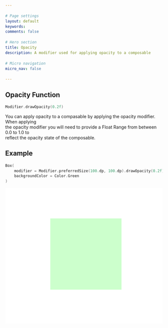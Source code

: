 ```yaml
---

# Page settings
layout: default
keywords:
comments: false

# Hero section
title: Opacity
description: A modifier used for applying opacity to a composable

# Micro navigation
micro_nav: false

---
```


## Opacity Function

```kotlin
Modifier.drawOpacity(0.2f)
```

You can apply opacity to a compasable by applying the opacity modifier. When applying  
the opacity modifier you will need to provide a Float Range from between 0.0 to 1.0 to  
reflect the opacity state of the composable.

## Example

```kotlin
Box(
    modifier = Modifier.preferredSize(100.dp, 100.dp).drawOpacity(0.2f),
    backgroundColor = Color.Green
)
```

![Opacity](/academy/core/media/opacity.png)

